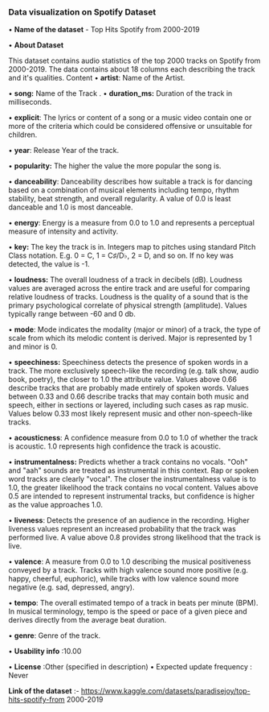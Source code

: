 ### **Data visualization on Spotify Dataset**

•	**Name of the dataset**  - Top Hits Spotify from 2000-2019 
 



•	**About Dataset**


This dataset contains audio statistics of the top 2000 tracks on Spotify from 2000-2019. The data contains about 18 columns each describing the track and it's qualities. 
Content 
•	**artist**: Name of the Artist. 

•	**song:** Name of the Track
. 
•	**duration_ms:** Duration of the track in milliseconds.

•	**explicit**: The lyrics or content of a song or a music video contain one or more of the criteria which could be considered offensive or unsuitable for children.

•	**year**: Release Year of the track. 

•	**popularity:** The higher the value the more popular the song is. 

•	**danceability**: Danceability describes how suitable a track is for dancing based on a combination of musical elements including tempo, rhythm stability, beat strength, and overall regularity. A value of 0.0 is least danceable and 1.0 is most danceable.

•	**energy**: Energy is a measure from 0.0 to 1.0 and represents a perceptual measure of intensity and activity. 

•	**key:** The key the track is in. Integers map to pitches using standard Pitch Class notation. E.g. 0 = C, 1 = C♯/D♭, 2 = D, and so on. If no key was detected, the value is -1. 
 
•	**loudness:** The overall loudness of a track in decibels (dB). Loudness values are averaged across the entire track and are useful for comparing relative loudness of tracks. Loudness is the quality of a sound that is the primary psychological correlate of physical strength (amplitude). Values typically range between -60 and 0 db. 

•	**mode**: Mode indicates the modality (major or minor) of a track, the type of scale from which its melodic content is derived. Major is represented by 1 and minor is 0. 

•	**speechiness:** Speechiness detects the presence of spoken words in a track. The more exclusively speech-like the recording (e.g. talk show, audio book, poetry), the closer to 1.0 the attribute value. Values above 0.66 describe tracks that are probably made entirely of spoken words. Values between 0.33 and 0.66 describe tracks that may contain both music and speech, either in sections or layered, including such cases as rap music. Values below 0.33 most likely represent music and other non-speech-like tracks.


•	**acousticness**: A confidence measure from 0.0 to 1.0 of whether the track is acoustic. 1.0 represents high confidence the track is acoustic. 


•	**instrumentalness:** Predicts whether a track contains no vocals. "Ooh" and "aah" sounds are treated as instrumental in this context. Rap or spoken word tracks are clearly "vocal". The closer the instrumentalness value is to 1.0, the greater likelihood the track contains no vocal content. Values above 0.5 are intended to represent instrumental tracks, but confidence is higher as the value approaches 1.0. 

•	**liveness**: Detects the presence of an audience in the recording. Higher liveness values represent an increased probability that the track was performed live. A value above 0.8 provides strong likelihood that the track is live. 

•	**valence**: A measure from 0.0 to 1.0 describing the musical positiveness conveyed by a track. Tracks with high valence sound more positive (e.g. happy, cheerful, euphoric), while tracks with low valence sound more negative (e.g. sad, depressed, angry). 

•	**tempo**: The overall estimated tempo of a track in beats per minute (BPM). In musical terminology, tempo is the speed or pace of a given piece and derives directly from the average beat duration.

•	**genre**: Genre of the track. 

•	**Usability info** :10.00
 
•	**License** :Other (specified in description) 
•	Expected update frequency : Never 
 
**Link of the dataset** :- https://www.kaggle.com/datasets/paradisejoy/top-hits-spotify-from 2000-2019 






